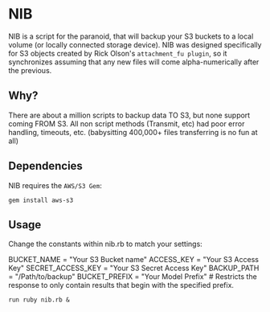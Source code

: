 NIB
===

NIB is a script for the paranoid, that will backup your S3 buckets to a local volume (or locally connected storage device).
NIB was designed specifically for S3 objects created by Rick Olson's `attachment_fu plugin`, so it synchronizes assuming that any new files will come alpha-numerically after the previous.

Why?
----

There are about a million scripts to backup data TO S3, but none support coming FROM S3.
All non script methods (Transmit, etc) had poor error handling, timeouts, etc. (babysitting 400,000+ files transferring is no fun at all)

Dependencies
------------

NIB requires the `AWS/S3 Gem`:

    gem install aws-s3
    
Usage
-----

Change the constants within nib.rb to match your settings:

  BUCKET_NAME = "Your S3 Bucket name"
  ACCESS_KEY = "Your S3 Access Key"
  SECRET_ACCESS_KEY = "Your S3 Secret Access Key"
  BACKUP_PATH = "/Path/to/backup"
  BUCKET_PREFIX = "Your Model Prefix" # Restricts the response to only contain results that begin with the specified prefix.

  `run ruby nib.rb &`


